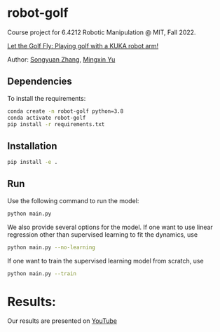 # robot-golf

Course project for 6.4212 Robotic Manipulation @ MIT, Fall 2022.

[Let the Golf Fly: Playing golf with a KUKA robot arm!](docs/6.4212%20Report%20-%20Let%20the%20Golf%20Fly.pdf)

Author: [Songyuan Zhang](https://syzhang092218-source.github.io), [Mingxin Yu](https://mingxiny.github.io/)

## Dependencies

To install the requirements:

```bash
conda create -n robot-golf python=3.8
conda activate robot-golf
pip install -r requirements.txt
```

## Installation
```bash
pip install -e .
```

## Run
Use the following command to run the model:
```bash
python main.py
```

We also provide several options for the model. If one want to use linear regression other than supervised learning to fit the dynamics, use
```bash
python main.py --no-learning
```

If one want to train the supervised learning model from scratch, use
```bash
python main.py --train
```

# Results:
Our results are presented on [YouTube](https://youtu.be/MeRavb_BTiU)
